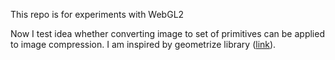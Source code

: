 This repo is for experiments with WebGL2

Now I test idea whether converting image to set of primitives can be applied
to image compression. I am inspired by geometrize library ([link](https://www.samcodes.co.uk/project/geometrize-haxe-web/)).
